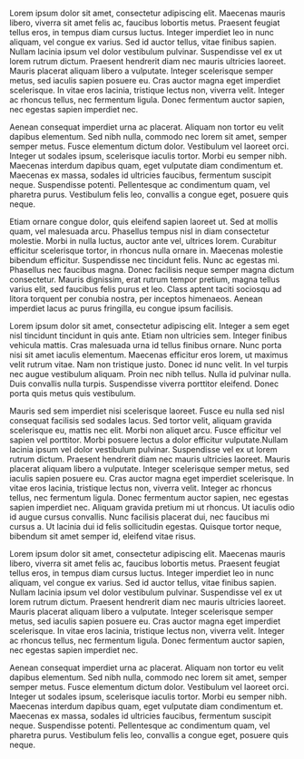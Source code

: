 


Lorem ipsum dolor sit amet, consectetur adipiscing elit. Maecenas mauris libero, viverra sit amet felis ac, faucibus lobortis metus. Praesent feugiat tellus eros, in tempus diam cursus luctus. Integer imperdiet leo in nunc aliquam, vel congue ex varius. Sed id auctor tellus, vitae finibus sapien. Nullam lacinia ipsum vel dolor vestibulum pulvinar. Suspendisse vel ex ut lorem rutrum dictum. Praesent hendrerit diam nec mauris ultricies laoreet. Mauris placerat aliquam libero a vulputate. Integer scelerisque semper metus, sed iaculis sapien posuere eu. Cras auctor magna eget imperdiet scelerisque. In vitae eros lacinia, tristique lectus non, viverra velit. Integer ac rhoncus tellus, nec fermentum ligula. Donec fermentum auctor sapien, nec egestas sapien imperdiet nec.

Aenean consequat imperdiet urna ac placerat. Aliquam non tortor eu velit dapibus elementum. Sed nibh nulla, commodo nec lorem sit amet, semper semper metus. Fusce elementum dictum dolor. Vestibulum vel laoreet orci. Integer ut sodales ipsum, scelerisque iaculis tortor. Morbi eu semper nibh. Maecenas interdum dapibus quam, eget vulputate diam condimentum et. Maecenas ex massa, sodales id ultricies faucibus, fermentum suscipit neque. Suspendisse potenti. Pellentesque ac condimentum quam, vel pharetra purus. Vestibulum felis leo, convallis a congue eget, posuere quis neque.


Etiam ornare congue dolor, quis eleifend sapien laoreet ut. Sed at mollis quam, vel malesuada arcu. Phasellus tempus nisl in diam consectetur molestie. Morbi in nulla luctus, auctor ante vel, ultrices lorem. Curabitur efficitur scelerisque tortor, in rhoncus nulla ornare in. Maecenas molestie bibendum efficitur. Suspendisse nec tincidunt felis. Nunc ac egestas mi. Phasellus nec faucibus magna. Donec facilisis neque semper magna dictum consectetur. Mauris dignissim, erat rutrum tempor pretium, magna tellus varius elit, sed faucibus felis purus et leo. Class aptent taciti sociosqu ad litora torquent per conubia nostra, per inceptos himenaeos. Aenean imperdiet lacus ac purus fringilla, eu congue ipsum facilisis. 

 
Lorem ipsum dolor sit amet, consectetur adipiscing elit. Integer a sem eget nisl tincidunt tincidunt in quis ante. Etiam non ultricies sem. Integer finibus vehicula mattis. Cras malesuada urna id tellus finibus ornare. Nunc porta nisi sit amet iaculis elementum. Maecenas efficitur eros lorem, ut maximus velit rutrum vitae. Nam non tristique justo. Donec id nunc velit. In vel turpis nec augue vestibulum aliquam. Proin nec nibh tellus. Nulla id pulvinar nulla. Duis convallis nulla turpis. Suspendisse viverra porttitor eleifend. Donec porta quis metus quis vestibulum.

Mauris sed sem imperdiet nisi scelerisque laoreet. Fusce eu nulla sed nisl consequat facilisis sed sodales lacus. Sed tortor velit, aliquam gravida scelerisque eu, mattis nec elit. Morbi non aliquet arcu. Fusce efficitur vel sapien vel porttitor. Morbi posuere lectus a dolor efficitur vulputate.Nullam lacinia ipsum vel dolor vestibulum pulvinar. Suspendisse vel ex ut lorem rutrum dictum. Praesent hendrerit diam nec mauris ultricies laoreet. Mauris placerat aliquam libero a vulputate. Integer scelerisque semper metus, sed iaculis sapien posuere eu. Cras auctor magna eget imperdiet scelerisque. In vitae eros lacinia, tristique lectus non, viverra velit. Integer ac rhoncus tellus, nec fermentum ligula. Donec fermentum auctor sapien, nec egestas sapien imperdiet nec.
 Aliquam gravida pretium mi ut rhoncus. Ut iaculis odio id augue cursus convallis. Nunc facilisis placerat dui, nec faucibus mi cursus a. Ut lacinia dui id felis sollicitudin egestas. Quisque tortor neque, bibendum sit amet semper id, eleifend vitae risus.

Lorem ipsum dolor sit amet, consectetur adipiscing elit. Maecenas mauris libero, viverra sit amet felis ac, faucibus lobortis metus. Praesent feugiat tellus eros, in tempus diam cursus luctus. Integer imperdiet leo in nunc aliquam, vel congue ex varius. Sed id auctor tellus, vitae finibus sapien. Nullam lacinia ipsum vel dolor vestibulum pulvinar. Suspendisse vel ex ut lorem rutrum dictum. Praesent hendrerit diam nec mauris ultricies laoreet. Mauris placerat aliquam libero a vulputate. Integer scelerisque semper metus, sed iaculis sapien posuere eu. Cras auctor magna eget imperdiet scelerisque. In vitae eros lacinia, tristique lectus non, viverra velit. Integer ac rhoncus tellus, nec fermentum ligula. Donec fermentum auctor sapien, nec egestas sapien imperdiet nec.

Aenean consequat imperdiet urna ac placerat. Aliquam non tortor eu velit dapibus elementum. Sed nibh nulla, commodo nec lorem sit amet, semper semper metus. Fusce elementum dictum dolor. Vestibulum vel laoreet orci. Integer ut sodales ipsum, scelerisque iaculis tortor. Morbi eu semper nibh. Maecenas interdum dapibus quam, eget vulputate diam condimentum et. Maecenas ex massa, sodales id ultricies faucibus, fermentum suscipit neque. Suspendisse potenti. Pellentesque ac condimentum quam, vel pharetra purus. Vestibulum felis leo, convallis a congue eget, posuere quis neque.